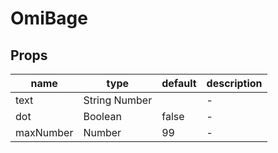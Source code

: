 # OmiBage

## Props

| name      | type          | default | description |
| --------- | ------------- | ------- | ----------- |
| text      | String Number |         | -           |
| dot       | Boolean       | false   | -           |
| maxNumber | Number        | 99      | -           |
